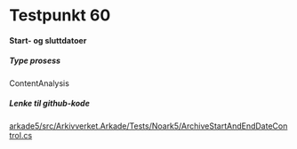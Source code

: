# Testpunkt 60
#### Start- og sluttdatoer

<Beskrivelse/>

##### Type prosess
ContentAnalysis

##### Lenke til github-kode
[arkade5/src/Arkivverket.Arkade/Tests/Noark5/ArchiveStartAndEndDateControl.cs](https://github.com/arkivverket/arkade5/blob/master/src/Arkivverket.Arkade/Tests/Noark5/ArchiveStartAndEndDateControl.cs)
